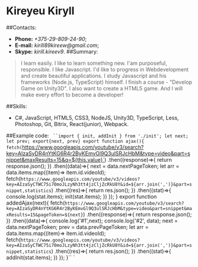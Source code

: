 # Kireyeu Kiryll
##Contacts:
* **Phone:** _+375-29-809-24-90_;
* **E-mail:** _kirill89kireew@gmail.com_;
* **Skype:** _kirill.kireev9_.
##Summary:
> I learn easily. I like to learn something new. I'am purposeful, responsible. I like Javascript. I'd like to progress in Webdevelopment and create beautiful applications. I study Javascript and his frameworks (Node.js, TypeScript) himself. I finish a course - "Develop Game on Unity3D". I also want to create a HTML5 game. And I will make every effort to become a developer!

##Skills:
* C#, JavaScript, HTML5, CSS3, NodeJS, Unity3D, TypeScript, Less, Photoshop, Git, Bitrix, React(junior), Webpack.

##Example code:
` ``import { init, addInit } from './init';
let next;
let prev;
export{next, prev}
export function ajax(){
fetch(`https://www.googleapis.com/youtube/v3/search?key=AIzaSyDR4nYtKG6R4r2ByKEmvGl9Q3ulSRJcHbM&type=video&part=snippet&maxResults=15&q=${this.value}`)
.then((response)=>{
  return response.json();
})
.then((data)=>{
  next = data.nextPageToken;
  let arr = data.items.map((item)=> item.id.videoId);
  fetch(`https://www.googleapis.com/youtube/v3/videos?key=AIzaSyCTWC75i70moJLzyNh3tt4jzCljZcRkU8Y&id=${arr.join(',')}&part=snippet,statistics`)
  .then((res)=>{
    return res.json();
  })
  .then((stat)=>{
    console.log(stat.items);
    init(stat.items);
  })
});
}
export function addedAjax(next){
  fetch(`https://www.googleapis.com/youtube/v3/search?key=AIzaSyDR4nYtKG6R4r2ByKEmvGl9Q3ulSRJcHbM&type=video&part=snippet&maxResults=15&pageToken=${next}`)
  .then((response)=>{
    return response.json();
  })
  .then((data)=>{
    console.log('#1',next);
    console.log('#2', data);
    next = data.nextPageToken;
    prev = data.prevPageToken;
    let arr = data.items.map((item)=> item.id.videoId);
    fetch(`https://www.googleapis.com/youtube/v3/videos?key=AIzaSyCTWC75i70moJLzyNh3tt4jzCljZcRkU8Y&id=${arr.join(',')}&part=snippet,statistics`)
    .then((res)=>{
      return res.json();
    })
    .then((stat)=>{
      addInit(stat.items);
    })
  });
  }`` `